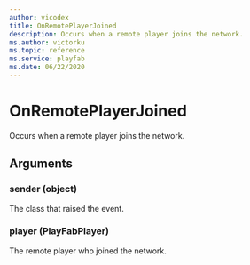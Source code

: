 ```yaml
---
author: vicodex
title: OnRemotePlayerJoined
description: Occurs when a remote player joins the network.
ms.author: victorku
ms.topic: reference
ms.service: playfab
ms.date: 06/22/2020
---
```


# OnRemotePlayerJoined

Occurs when a remote player joins the network.

## Arguments

### sender (object)

The class that raised the event.

### player (PlayFabPlayer)

The remote player who joined the network.
